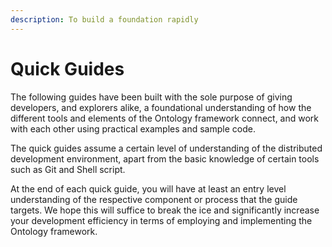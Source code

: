 ```yaml
---
description: To build a foundation rapidly
---
```


# Quick Guides

The following guides have been built with the sole purpose of giving developers, and explorers alike, a foundational understanding of how the different tools and elements of the Ontology framework connect, and work with each other using practical examples and sample code.

The quick guides assume a certain level of understanding of the distributed development environment, apart from the basic knowledge of certain tools such as Git and Shell script.

At the end of each quick guide, you will have at least an entry level understanding of the respective component or process that the guide targets. We hope this will suffice to break the ice and significantly increase your development efficiency in terms of employing and implementing the Ontology framework.

